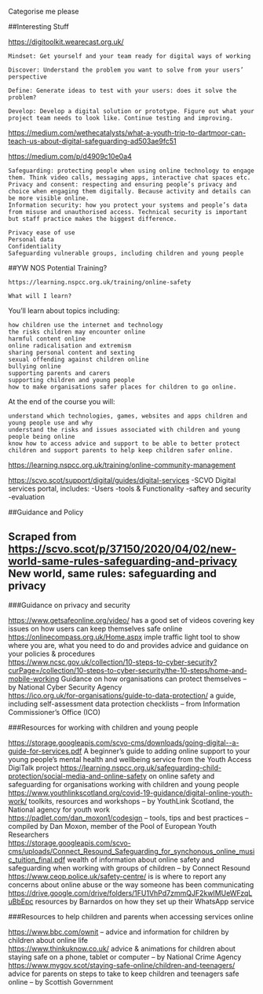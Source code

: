 Categorise me please

##Interesting Stuff

https://digitoolkit.wearecast.org.uk/

    Mindset: Get yourself and your team ready for digital ways of working

    Discover: Understand the problem you want to solve from your users’ perspective

    Define: Generate ideas to test with your users: does it solve the problem?

    Develop: Develop a digital solution or prototype. Figure out what your project team needs to look like. Continue testing and improving.


https://medium.com/wethecatalysts/what-a-youth-trip-to-dartmoor-can-teach-us-about-digital-safeguarding-ad503ae9fc51

https://medium.com/p/d4909c10e0a4

    Safeguarding: protecting people when using online technology to engage them. Think video calls, messaging apps, interactive chat spaces etc.
    Privacy and consent: respecting and ensuring people’s privacy and choice when engaging them digitally. Because activity and details can be more visible online.
    Information security: how you protect your systems and people’s data from misuse and unauthorised access. Technical security is important but staff practice makes the biggest difference.
	
	Privacy ease of use
    Personal data
    Confidentiality
    Safeguarding vulnerable groups, including children and young people 
	
##YW NOS Potential Training?	
	
	https://learning.nspcc.org.uk/training/online-safety
	
	What will I learn?

You’ll learn about topics including:

    how children use the internet and technology
    the risks children may encounter online
    harmful content online
    online radicalisation and extremism
    sharing personal content and sexting
    sexual offending against children online
    bullying online
    supporting parents and carers
    supporting children and young people
    how to make organisations safer places for children to go online.

At the end of the course you will:

    understand which technologies, games, websites and apps children and young people use and why
    understand the risks and issues associated with children and young people being online
    know how to access advice and support to be able to better protect children and support parents to help keep children safer online.

https://learning.nspcc.org.uk/training/online-community-management

https://scvo.scot/support/digital/guides/digital-services -SCVO Digital services portal, includes:
-Users
-tools & Functionality
-saftey and security
-evaluation

##Guidance and Policy

## Scraped from https://scvo.scot/p/37150/2020/04/02/new-world-same-rules-safeguarding-and-privacy New world, same rules: safeguarding and privacy

###Guidance on privacy and security

https://www.getsafeonline.org/video/ has a good set of videos covering key issues on how users can keep themselves safe online 
https://onlinecompass.org.uk/Home.aspx imple traffic light tool to show where you are, what you need to do and provides advice and guidance on your policies & procedures  
https://www.ncsc.gov.uk/collection/10-steps-to-cyber-security?curPage=/collection/10-steps-to-cyber-security/the-10-steps/home-and-mobile-working Guidance on how organisations can protect themselves – by National Cyber Security Agency  
https://ico.org.uk/for-organisations/guide-to-data-protection/ a guide, including self-assessment data protection checklists – from Information Commissioner’s Office (ICO)

###Resources for working with children and young people

https://storage.googleapis.com/scvo-cms/downloads/going-digital--a-guide-for-services.pdf A beginner’s guide to adding online support to your young people’s mental health and wellbeing service from the Youth Access DigiTalk project 
https://learning.nspcc.org.uk/safeguarding-child-protection/social-media-and-online-safety on online safety and safeguarding for organisations working with children and young people
https://www.youthlinkscotland.org/covid-19-guidance/digital-online-youth-work/ toolkits, resources and workshops – by YouthLink Scotland, the National agency for youth work  
https://padlet.com/dan_moxon1/codesign – tools, tips and best practices – compiled by Dan Moxon, member of the Pool of European Youth Researchers  
https://storage.googleapis.com/scvo-cms/uploads/Connect_Resound_Safeguarding_for_synchonous_online_music_tuition_final.pdf  wealth of information about online safety and safeguarding when working with groups of children – by Connect Resound 
https://www.ceop.police.uk/safety-centre/  is is where to report any concerns about online abuse or the way someone has been communicating 
https://drive.google.com/drive/folders/1FU1VhPd7zmmQJF2kwIMUeWFzqLuBbEpc resources by Barnardos on how they set up their WhatsApp service 

###Resources to help children and parents when accessing services online

https://www.bbc.com/ownit – advice and information for children by children about online life  
https://www.thinkuknow.co.uk/ advice & animations for children about staying safe on a phone, tablet or computer – by National Crime Agency  
https://www.mygov.scot/staying-safe-online/children-and-teenagers/  advice for parents on steps to take to keep children and teenagers safe online – by Scottish Government